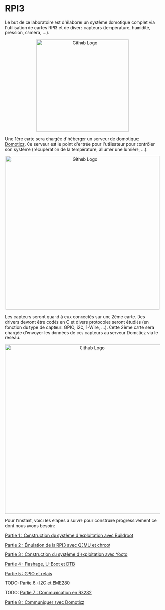 # RPI3

Le but de ce laboratoire est d'élaborer un système domotique complet via
l'utilisation de cartes RPI3 et de divers capteurs (température, humidité,
pression, caméra, ...).

<p align="center">
  <img src="https://github.com/pblottiere/embsys/blob/master/labs/rpi3/imgs/rpi3.png" width="300" title="Github Logo">
</p>

Une 1ère carte sera chargée d'héberger un serveur de domotique:
[Domoticz](https://domoticz.com/). Ce serveur est le point d'entrée pour
l'utilisateur pour contrôler son système (récupération de la température,
allumer une lumière, ...).

<p align="center">
  <img src="https://github.com/pblottiere/embsys/blob/master/labs/rpi3/imgs/domoticz_sensors.jpg" width="500" title="Github Logo">
</p>

Les capteurs seront quand à eux connectés sur une 2ème carte. Des drivers
devront être codés en C et divers protocoles seront étudiés (en fonction du
type de capteur: GPIO, i2C, 1-Wire, ...). Cette 2ème carte sera chargée
d'envoyer les données de ces capteurs au serveur Domoticz via le réseau.

<p align="center">
  <img src="https://github.com/pblottiere/embsys/blob/master/labs/rpi3/imgs/arch.png" width="550" title="Github Logo">
</p>

Pour l'instant, voici les étapes à suivre pour construire progressivement ce
dont nous avons besoin:

[Partie 1 : Construction du système d'exploitation avec Buildroot](buildroot.md)

[Partie 2 : Émulation de la RPI3 avec QEMU et chroot](qemu.md)

[Partie 3 : Construction du système d'exploitation avec Yocto](yocto.md)

[Partie 4 : Flashage, U-Boot et DTB](flash_uboot.md)

[Partie 5 : GPIO et relais](relais.md)

TODO: [Partie 6 : I2C et BME280](bme280.md)

TODO: [Partie 7 : Communication en RS232](bme280.md)

[Partie 8 : Communiquer avec Domoticz](domoticz.md)
